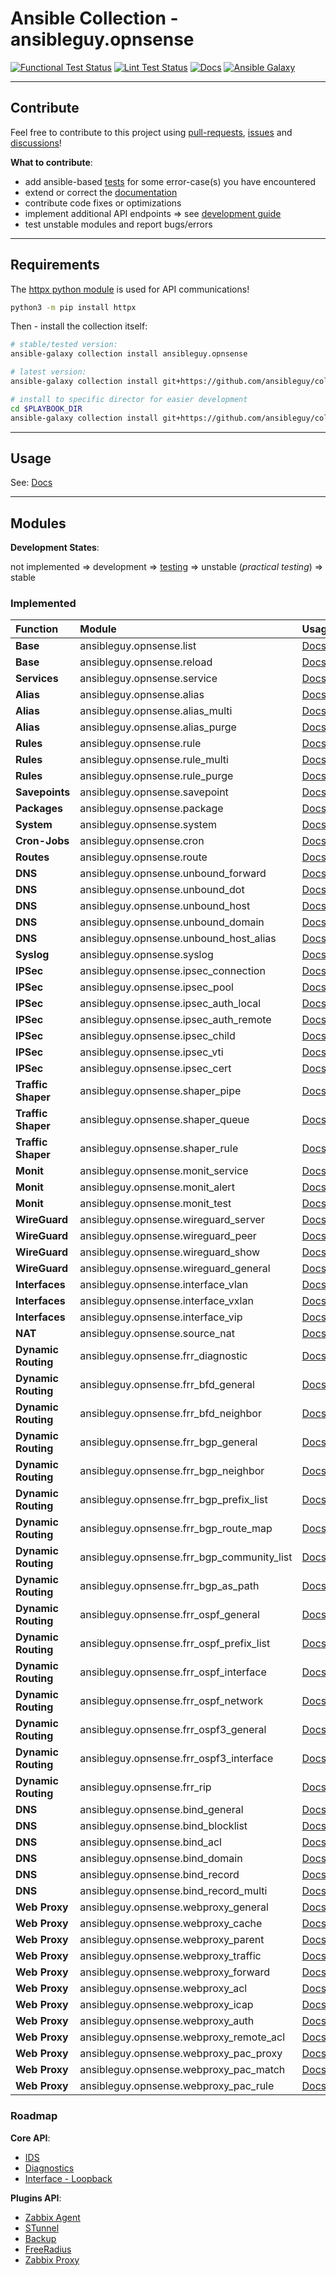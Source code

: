 # Ansible Collection - ansibleguy.opnsense

[![Functional Test Status](https://badges.ansibleguy.net/opnsense.collection.test.svg)](https://github.com/ansibleguy/collection_opnsense/blob/latest/scripts/test.sh)
[![Lint Test Status](https://badges.ansibleguy.net/opnsense.collection.lint.svg)](https://github.com/ansibleguy/collection_opnsense/blob/latest/scripts/lint.sh)
[![Docs](https://readthedocs.org/projects/opnsense_ansible/badge/?version=latest&style=flat)](https://opnsense.ansibleguy.net)
[![Ansible Galaxy](https://img.shields.io/ansible/collection/2148)](https://galaxy.ansible.com/ansibleguy/opnsense)

----

## Contribute

Feel free to contribute to this project using [pull-requests](https://github.com/ansibleguy/collection_opnsense/pulls), [issues](https://github.com/ansibleguy/collection_opnsense/issues) and [discussions](https://github.com/ansibleguy/collection_opnsense/discussions)!

**What to contribute**:

* add ansible-based [tests](https://github.com/ansibleguy/collection_opnsense/blob/latest/tests) for some error-case(s) you have encountered
* extend or correct the [documentation](https://github.com/ansibleguy/collection_opnsense/blob/latest/docs)
* contribute code fixes or optimizations
* implement additional API endpoints => see [development guide](https://opnsense.ansibleguy.net/en/latest/usage/4_develop.html)
* test unstable modules and report bugs/errors

----

## Requirements

The [httpx python module](https://www.python-httpx.org/) is used for API communications!

```bash
python3 -m pip install httpx
```

Then - install the collection itself:

```bash
# stable/tested version:
ansible-galaxy collection install ansibleguy.opnsense

# latest version:
ansible-galaxy collection install git+https://github.com/ansibleguy/collection_opnsense.git

# install to specific director for easier development
cd $PLAYBOOK_DIR
ansible-galaxy collection install git+https://github.com/ansibleguy/collection_opnsense.git -p ./collections
```

----

## Usage

See: [Docs](https://opnsense.ansibleguy.net)

----

## Modules

**Development States**:

not implemented => development => [testing](https://github.com/ansibleguy/collection_opnsense/tree/latest/tests) => unstable (_practical testing_) => stable

### Implemented


| Function            | Module                                                                | Usage                                                                                                             | State       |
|:--------------------|:----------------------------------------------------------------------|:------------------------------------------------------------------------------------------------------------------|:------------|
| **Base**            | ansibleguy.opnsense.list                                              | [Docs](https://opnsense.ansibleguy.net/en/latest/modules/2_list.html)                                             | stable      |
| **Base**            | ansibleguy.opnsense.reload                                            | [Docs](https://opnsense.ansibleguy.net/en/latest/modules/2_reload.html)                                           | stable      |
| **Services**        | ansibleguy.opnsense.service                                           | [Docs](https://opnsense.ansibleguy.net/en/latest/modules/service.html)                                            | stable      |
| **Alias**           | ansibleguy.opnsense.alias                                             | [Docs](https://opnsense.ansibleguy.net/en/latest/modules/alias.html)                                              | stable      | 
| **Alias**           | ansibleguy.opnsense.alias_multi                                       | [Docs](https://opnsense.ansibleguy.net/en/latest/modules/alias_multi.html)                                        | stable      |
| **Alias**           | ansibleguy.opnsense.alias_purge                                       | [Docs](https://opnsense.ansibleguy.net/en/latest/modules/alias_multi.html#ansibleguy-opnsense-alias-purge)        | unstable    |
| **Rules**           | ansibleguy.opnsense.rule                                              | [Docs](https://opnsense.ansibleguy.net/en/latest/modules/rule.html)                                               | unstable    |
| **Rules**           | ansibleguy.opnsense.rule_multi                                        | [Docs](https://opnsense.ansibleguy.net/en/latest/modules/rule_multi.html)                                         | unstable    |
| **Rules**           | ansibleguy.opnsense.rule_purge                                        | [Docs](https://opnsense.ansibleguy.net/en/latest/modules/rule_multi.html#ansibleguy-opnsense-rule-purge)          | unstable    |
| **Savepoints**      | ansibleguy.opnsense.savepoint                                         | [Docs](https://opnsense.ansibleguy.net/en/latest/modules/savepoint.html)                                          | unstable    |
| **Packages**        | ansibleguy.opnsense.package                                           | [Docs](https://opnsense.ansibleguy.net/en/latest/modules/package.html)                                            | stable      |
| **System**          | ansibleguy.opnsense.system                                            | [Docs](https://opnsense.ansibleguy.net/en/latest/modules/system.html)                                             | unstable    |
| **Cron-Jobs**       | ansibleguy.opnsense.cron                                              | [Docs](https://opnsense.ansibleguy.net/en/latest/modules/cron.html)                                               | unstable    |
| **Routes**          | ansibleguy.opnsense.route                                             | [Docs](https://opnsense.ansibleguy.net/en/latest/modules/route.html)                                              | unstable    |
| **DNS**             | ansibleguy.opnsense.unbound_forward                                   | [Docs](https://opnsense.ansibleguy.net/en/latest/modules/unbound_forwarding.html)                                 | stable      |
| **DNS**             | ansibleguy.opnsense.unbound_dot                                       | [Docs](https://opnsense.ansibleguy.net/en/latest/modules/unbound_dot.html)                                        | stable      |
| **DNS**             | ansibleguy.opnsense.unbound_host                                      | [Docs](https://opnsense.ansibleguy.net/en/latest/modules/unbound_host.html)                                       | stable      |
| **DNS**             | ansibleguy.opnsense.unbound_domain                                    | [Docs](https://opnsense.ansibleguy.net/en/latest/modules/unbound_domain.html)                                     | stable      |
| **DNS**             | ansibleguy.opnsense.unbound_host_alias                                | [Docs](https://opnsense.ansibleguy.net/en/latest/modules/unbound_host_alias.html)                                 | unstable    |
| **Syslog**          | ansibleguy.opnsense.syslog                                            | [Docs](https://opnsense.ansibleguy.net/en/latest/modules/syslog.html)                                             | stable      |
| **IPSec**           | ansibleguy.opnsense.ipsec_connection                                  | [Docs](https://opnsense.ansibleguy.net/en/latest/modules/ipsec.html)                                              | unstable    |
| **IPSec**           | ansibleguy.opnsense.ipsec_pool                                        | [Docs](https://opnsense.ansibleguy.net/en/latest/modules/ipsec.html)                                              | testing     |
| **IPSec**           | ansibleguy.opnsense.ipsec_auth_local                                  | [Docs](https://opnsense.ansibleguy.net/en/latest/modules/ipsec.html)                                              | testing |
| **IPSec**           | ansibleguy.opnsense.ipsec_auth_remote                                 | [Docs](https://opnsense.ansibleguy.net/en/latest/modules/ipsec.html)                                              | testing |
| **IPSec**           | ansibleguy.opnsense.ipsec_child                                       | [Docs](https://opnsense.ansibleguy.net/en/latest/modules/ipsec.html)                                              | testing |
| **IPSec**           | ansibleguy.opnsense.ipsec_vti                                         | [Docs](https://opnsense.ansibleguy.net/en/latest/modules/ipsec.html)                                              | testing |
| **IPSec**           | ansibleguy.opnsense.ipsec_cert                                        | [Docs](https://opnsense.ansibleguy.net/en/latest/modules/ipsec.html)                                              | unstable    |
| **Traffic Shaper**  | ansibleguy.opnsense.shaper_pipe                                       | [Docs](https://opnsense.ansibleguy.net/en/latest/modules/shaper.html)                                             | unstable    |
| **Traffic Shaper**  | ansibleguy.opnsense.shaper_queue                                      | [Docs](https://opnsense.ansibleguy.net/en/latest/modules/shaper.html)                                             | unstable    |
| **Traffic Shaper**  | ansibleguy.opnsense.shaper_rule                                       | [Docs](https://opnsense.ansibleguy.net/en/latest/modules/shaper.html)                                             | unstable    |
| **Monit**           | ansibleguy.opnsense.monit_service                                     | [Docs](https://opnsense.ansibleguy.net/en/latest/modules/monit.html)                                              | unstable    |
| **Monit**           | ansibleguy.opnsense.monit_alert                                       | [Docs](https://opnsense.ansibleguy.net/en/latest/modules/monit.html)                                              | unstable    |
| **Monit**           | ansibleguy.opnsense.monit_test                                        | [Docs](https://opnsense.ansibleguy.net/en/latest/modules/monit.html)                                              | unstable    |
| **WireGuard**       | ansibleguy.opnsense.wireguard_server                                  | [Docs](https://opnsense.ansibleguy.net/en/latest/modules/wireguard.html)                                          | unstable    |
| **WireGuard**       | ansibleguy.opnsense.wireguard_peer                                    | [Docs](https://opnsense.ansibleguy.net/en/latest/modules/wireguard.html)                                          | unstable    |
| **WireGuard**       | ansibleguy.opnsense.wireguard_show                                    | [Docs](https://opnsense.ansibleguy.net/en/latest/modules/wireguard.html)                                          | unstable    |
| **WireGuard**       | ansibleguy.opnsense.wireguard_general                                 | [Docs](https://opnsense.ansibleguy.net/en/latest/modules/wireguard.html)                                          | unstable    |
| **Interfaces**      | ansibleguy.opnsense.interface_vlan                                    | [Docs](https://opnsense.ansibleguy.net/en/latest/modules/interface.html)                                          | unstable    |
| **Interfaces**      | ansibleguy.opnsense.interface_vxlan                                   | [Docs](https://opnsense.ansibleguy.net/en/latest/modules/interface.html)                                          | unstable    |
| **Interfaces**      | ansibleguy.opnsense.interface_vip                                     | [Docs](https://opnsense.ansibleguy.net/en/latest/modules/interface.html)                                          | unstable    |
| **NAT**             | ansibleguy.opnsense.source_nat                                        | [Docs](https://opnsense.ansibleguy.net/en/latest/modules/source_nat.html)                                         | unstable    |
| **Dynamic Routing** | ansibleguy.opnsense.frr_diagnostic                                    | [Docs](https://opnsense.ansibleguy.net/en/latest/modules/frr_diagnostic.html)                                     | unstable    |
| **Dynamic Routing** | ansibleguy.opnsense.frr_bfd_general                                   | [Docs](https://opnsense.ansibleguy.net/en/latest/modules/frr_bfd.html#ansibleguy-opnsense-frr-bfd-general)        | unstable    |
| **Dynamic Routing** | ansibleguy.opnsense.frr_bfd_neighbor                                  | [Docs](https://opnsense.ansibleguy.net/en/latest/modules/frr_bfd.html#ansibleguy-opnsense-frr-bfd-neighbor)       | unstable    |
| **Dynamic Routing** | ansibleguy.opnsense.frr_bgp_general                                   | [Docs](https://opnsense.ansibleguy.net/en/latest/modules/frr_bgp.html#ansibleguy-opnsense-frr-bgp-general)        | unstable    |
| **Dynamic Routing** | ansibleguy.opnsense.frr_bgp_neighbor                                  | [Docs](https://opnsense.ansibleguy.net/en/latest/modules/frr_bgp.html#ansibleguy-opnsense-frr-bgp-neighbor)       | unstable    |
| **Dynamic Routing** | ansibleguy.opnsense.frr_bgp_prefix_list                               | [Docs](https://opnsense.ansibleguy.net/en/latest/modules/frr_bgp.html#ansibleguy-opnsense-frr-bgp-prefix-list)    | unstable    |
| **Dynamic Routing** | ansibleguy.opnsense.frr_bgp_route_map                                 | [Docs](https://opnsense.ansibleguy.net/en/latest/modules/frr_bgp.html#ansibleguy-opnsense-frr-bgp-route-map)      | unstable    |
| **Dynamic Routing** | ansibleguy.opnsense.frr_bgp_community_list                            | [Docs](https://opnsense.ansibleguy.net/en/latest/modules/frr_bgp.html#ansibleguy-opnsense-frr-bgp-community-list) | unstable    |
| **Dynamic Routing** | ansibleguy.opnsense.frr_bgp_as_path                                   | [Docs](https://opnsense.ansibleguy.net/en/latest/modules/frr_bgp.html#ansibleguy-opnsense-frr-bgp-as-path)        | unstable    |
| **Dynamic Routing** | ansibleguy.opnsense.frr_ospf_general                                  | [Docs](https://opnsense.ansibleguy.net/en/latest/modules/frr_ospf.html#ansibleguy-opnsense-frr-ospf-general)      | unstable    |
| **Dynamic Routing** | ansibleguy.opnsense.frr_ospf_prefix_list                              | [Docs](https://opnsense.ansibleguy.net/en/latest/modules/frr_ospf.html#ansibleguy-opnsense-frr-ospf-prefix-list)  | unstable    |
| **Dynamic Routing** | ansibleguy.opnsense.frr_ospf_interface                                | [Docs](https://opnsense.ansibleguy.net/en/latest/modules/frr_ospf.html#ansibleguy-opnsense-frr-ospf-interface)    | unstable    |
| **Dynamic Routing** | ansibleguy.opnsense.frr_ospf_network                                  | [Docs](https://opnsense.ansibleguy.net/en/latest/modules/frr_ospf.html#ansibleguy-opnsense-frr-ospf-network)      | unstable    |
| **Dynamic Routing** | ansibleguy.opnsense.frr_ospf3_general                                 | [Docs](https://opnsense.ansibleguy.net/en/latest/modules/frr_ospf.html#ansibleguy-opnsense-frr-ospf3-general)     | unstable    |
| **Dynamic Routing** | ansibleguy.opnsense.frr_ospf3_interface                               | [Docs](https://opnsense.ansibleguy.net/en/latest/modules/frr_ospf.html#ansibleguy-opnsense-frr-ospf3-interface)   | unstable    |
| **Dynamic Routing** | ansibleguy.opnsense.frr_rip                                           | [Docs](https://opnsense.ansibleguy.net/en/latest/modules/frr_rip.html)                                            | unstable    |
| **DNS**             | ansibleguy.opnsense.bind_general                                      | [Docs](https://opnsense.ansibleguy.net/en/latest/modules/bind.html#ansibleguy-opnsense-bind-general)              | unstable    |
| **DNS**             | ansibleguy.opnsense.bind_blocklist                                    | [Docs](https://opnsense.ansibleguy.net/en/latest/modules/bind.html#ansibleguy-opnsense-bind-blocklist)            | unstable    |
| **DNS**             | ansibleguy.opnsense.bind_acl                                          | [Docs](https://opnsense.ansibleguy.net/en/latest/modules/bind.html#ansibleguy-opnsense-bind-acl)                  | unstable    |
| **DNS**             | ansibleguy.opnsense.bind_domain                                       | [Docs](https://opnsense.ansibleguy.net/en/latest/modules/bind.html#ansibleguy-opnsense-bind-domain)               | unstable    |
| **DNS**             | ansibleguy.opnsense.bind_record                                       | [Docs](https://opnsense.ansibleguy.net/en/latest/modules/bind.html#ansibleguy-opnsense-bind-record)               | unstable    |
| **DNS**             | ansibleguy.opnsense.bind_record_multi                                 | [Docs](https://opnsense.ansibleguy.net/en/latest/modules/bind.html#ansibleguy-opnsense-bind-record-multi)         | unstable    |
| **Web Proxy**       | ansibleguy.opnsense.webproxy_general                                  | [Docs](https://opnsense.ansibleguy.net/en/latest/modules/webproxy.html#id2)                                       | unstable    |
| **Web Proxy**       | ansibleguy.opnsense.webproxy_cache                                    | [Docs](https://opnsense.ansibleguy.net/en/latest/modules/webproxy.html#id3)                                       | unstable    |
| **Web Proxy**       | ansibleguy.opnsense.webproxy_parent                                   | [Docs](https://opnsense.ansibleguy.net/en/latest/modules/webproxy.html#id4)                                       | unstable    |
| **Web Proxy**       | ansibleguy.opnsense.webproxy_traffic                                  | [Docs](https://opnsense.ansibleguy.net/en/latest/modules/webproxy.html#id5)                                       | unstable    |
| **Web Proxy**       | ansibleguy.opnsense.webproxy_forward                                  | [Docs](https://opnsense.ansibleguy.net/en/latest/modules/webproxy.html#id7)                                       | unstable    |
| **Web Proxy**       | ansibleguy.opnsense.webproxy_acl                                      | [Docs](https://opnsense.ansibleguy.net/en/latest/modules/webproxy.html#id8)                                       | unstable    |
| **Web Proxy**       | ansibleguy.opnsense.webproxy_icap                                     | [Docs](https://opnsense.ansibleguy.net/en/latest/modules/webproxy.html#id9)                                       | unstable    |
| **Web Proxy**       | ansibleguy.opnsense.webproxy_auth                                     | [Docs](https://opnsense.ansibleguy.net/en/latest/modules/webproxy.html#id10)                                      | unstable    |
| **Web Proxy**       | ansibleguy.opnsense.webproxy_remote_acl                               | [Docs](https://opnsense.ansibleguy.net/en/latest/modules/webproxy.html#id12)                                      | unstable    |
| **Web Proxy**       | ansibleguy.opnsense.webproxy_pac_proxy                                | [Docs](https://opnsense.ansibleguy.net/en/latest/modules/webproxy.html#id14)                                      | unstable    |
| **Web Proxy**       | ansibleguy.opnsense.webproxy_pac_match                                | [Docs](https://opnsense.ansibleguy.net/en/latest/modules/webproxy.html#id15)                                      | unstable    |
| **Web Proxy**       | ansibleguy.opnsense.webproxy_pac_rule                                 | [Docs](https://opnsense.ansibleguy.net/en/latest/modules/webproxy.html#id18)                                      | unstable    |


### Roadmap

**Core API**:

- [IDS](https://docs.opnsense.org/development/api/core/ids.html)
- [Diagnostics](https://docs.opnsense.org/development/api/core/diagnostics.html)
- [Interface - Loopback](https://docs.opnsense.org/development/api/core/interfaces.html)

**Plugins API**:

- [Zabbix Agent](https://docs.opnsense.org/development/api/plugins/zabbixagent.html)
- [STunnel](https://docs.opnsense.org/development/api/plugins/stunnel.html)
- [Backup](https://docs.opnsense.org/development/api/plugins/backup.html)
- [FreeRadius](https://docs.opnsense.org/development/api/plugins/freeradius.html)
- [Zabbix Proxy](https://docs.opnsense.org/development/api/plugins/zabbixproxy.html)
